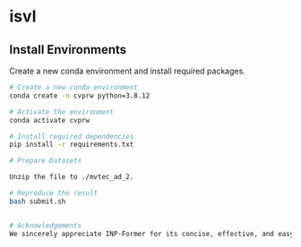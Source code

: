 # isvl
## Install Environments

Create a new conda environment and install required packages.

```bash
# Create a new conda environment
conda create -n cvprw python=3.8.12

# Activate the environment
conda activate cvprw

# Install required dependencies
pip install -r requirements.txt

# Prepare Datasets

Unzip the file to ./mvtec_ad_2.

# Reproduce the result
bash submit.sh


# Acknowledgements
We sincerely appreciate INP-Former for its concise, effective, and easy-to-follow approach.
